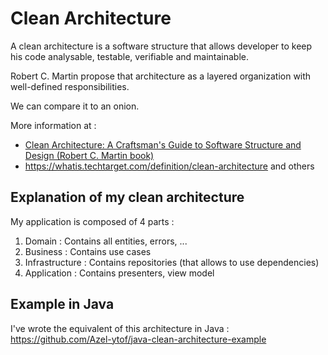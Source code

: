 # Clean Architecture

A clean architecture is a software structure that allows developer to keep his code analysable, testable, verifiable and
maintainable.

Robert C. Martin propose that architecture as a layered organization with well-defined responsibilities.

We can compare it to an onion.

More information at :

* [Clean Architecture: A Craftsman's Guide to Software Structure and Design (Robert C. Martin book)](https://www.amazon.fr/Clean-Architecture-Craftsmans-Software-Structure/dp/0134494164)
* <https://whatis.techtarget.com/definition/clean-architecture> and others

## Explanation of my clean architecture

My application is composed of 4 parts :

1. Domain : Contains all entities, errors, ...
2. Business : Contains use cases
3. Infrastructure : Contains repositories (that allows to use dependencies)
4. Application : Contains presenters, view model

## Example in Java

I've wrote the equivalent of this architecture in Java : <https://github.com/Azel-ytof/java-clean-architecture-example>
